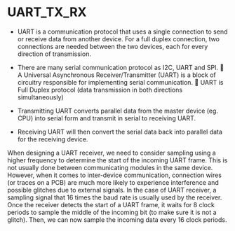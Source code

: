 # UART_TX_RX

- UART is a communication protocol that uses a single connection to send or receive data from another 
device. For a full duplex connection, two connections are needed between the two devices, each for 
every direction of transmission.

- There are many serial communication protocol as I2C, UART and SPI.
 A Universal Asynchronous Receiver/Transmitter (UART) is a block of 
circuitry responsible for implementing serial communication.
 UART is Full Duplex protocol (data transmission in both directions 
simultaneously)

- Transmitting UART converts parallel data from the master device (eg. 
CPU) into serial form and transmit in serial to receiving UART.
- Receiving UART will then convert the serial data back into parallel data 
for the receiving device.

When designing a UART receiver, we need to consider sampling using a higher frequency to determine 
the start of the incoming UART frame. This is not usually done between communicating modules in the 
same device. However, when it comes to inter-device communication, connection wires (or traces on a 
PCB) are much more likely to experience interference and possible glitches due to external signals.
In the case of UART receiver, a sampling signal that 16 times the baud rate is usually used by the 
receiver.
Once the receiver detects the start of a UART frame, it waits for 8 clock periods to sample the middle of 
the incoming bit (to make sure it is not a glitch). Then, we can now sample the incoming data every 16 
clock periods.
